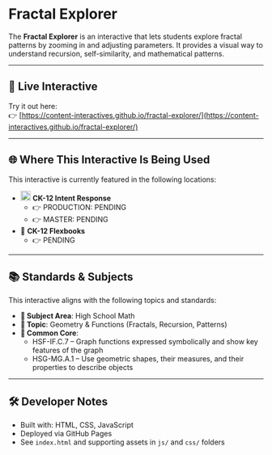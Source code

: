 # Fractal Explorer

The **Fractal Explorer** is an interactive that lets students explore fractal patterns by zooming in and adjusting parameters. It provides a visual way to understand recursion, self-similarity, and mathematical patterns.

---

## 🔗 Live Interactive

Try it out here:  
👉 [https://content-interactives.github.io/fractal-explorer/](https://content-interactives.github.io/fractal-explorer/)

---

## 🌐 Where This Interactive Is Being Used

This interactive is currently featured in the following locations:

- <img width="20" height="20" alt="image" src="https://github.com/user-attachments/assets/5d12571f-8e12-4441-98ab-c0bc94069a96" /> **CK-12 Intent Response**  
  - 👉 PRODUCTION: PENDING  
  - 👉 MASTER: PENDING  
- 📘 **CK-12 Flexbooks**
  - 👉 PENDING

---

## 📚 Standards & Subjects

This interactive aligns with the following topics and standards:

- **📂 Subject Area**: High School Math  
- **🧮 Topic**: Geometry & Functions (Fractals, Recursion, Patterns)  
- **📏 Common Core**:  
  - HSF-IF.C.7 – Graph functions expressed symbolically and show key features of the graph  
  - HSG-MG.A.1 – Use geometric shapes, their measures, and their properties to describe objects

---

## 🛠️ Developer Notes

- Built with: HTML, CSS, JavaScript  
- Deployed via GitHub Pages  
- See `index.html` and supporting assets in `js/` and `css/` folders

